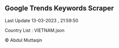 

## Google Trends Keywords Scraper 
 
Last Update 13-03-2023 , 21:59:50

Country List :
VIETNAM.json



© Abdul Muttaqin 
